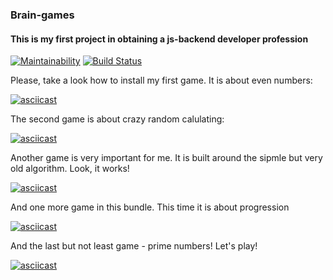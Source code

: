 ### Brain-games

#### This is my first project in obtaining a js-backend developer profession

[![Maintainability](https://api.codeclimate.com/v1/badges/895e61d65229bd719d8d/maintainability)](https://codeclimate.com/github/nedareka/backend-project-lvl1/maintainability)
[![Build Status](https://travis-ci.org/nedareka/backend-project-lvl1.svg?branch=master)](https://travis-ci.org/nedareka/backend-project-lvl1)

Please, take a look how to install my first game. It is about even numbers:

[![asciicast](https://asciinema.org/a/tmEWSexT09rkQBVgCc8BSWE5h.svg)](https://asciinema.org/a/tmEWSexT09rkQBVgCc8BSWE5h)

The second game is about crazy random calulating:

[![asciicast](https://asciinema.org/a/Ggkq7O4lk1HorEFz0w8DtYQQg.svg)](https://asciinema.org/a/Ggkq7O4lk1HorEFz0w8DtYQQg)

Another game is very important for me. It is built around the sipmle but very old algorithm. Look, it works!

[![asciicast](https://asciinema.org/a/eBJA5INTFTKXEezkT2wR61YPt.svg)](https://asciinema.org/a/eBJA5INTFTKXEezkT2wR61YPt)

And one more game in this bundle. This time it is about progression

[![asciicast](https://asciinema.org/a/JuIPLx3oaYj2LvWHnb8GbUX5W.svg)](https://asciinema.org/a/JuIPLx3oaYj2LvWHnb8GbUX5W)

And the last but not least game - prime numbers! Let's play!

[![asciicast](https://asciinema.org/a/zOpvaOR2tU6KrdRRXVf2U0thC.svg)](https://asciinema.org/a/zOpvaOR2tU6KrdRRXVf2U0thC)

